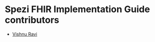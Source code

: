 <!--
                  
#
# This source file is part of the Stanford Spezi open source project
#
# SPDX-FileCopyrightText: 2025 Stanford University and the project authors (see CONTRIBUTORS.md)
#
# SPDX-License-Identifier: MIT
# 
             
-->

Spezi FHIR Implementation Guide contributors
====================

* [Vishnu Ravi](https://github.com/vishnuravi)
